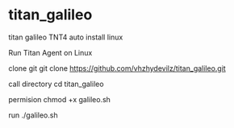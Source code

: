# titan_galileo
titan galileo TNT4 auto install linux

Run Titan Agent on Linux

clone git
git clone https://github.com/vhzhydevilz/titan_galileo.git

call directory 
cd titan_galileo

permision
chmod +x galileo.sh

run
./galileo.sh
